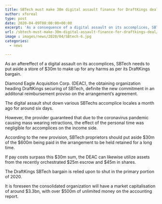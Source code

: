 ```yaml
---
title: SBTech must make 30m digital assault finance for DraftKings deal
author: xforeal 
type: post
date: 2020-04-09T00:00:00+00:00
excerpt: 'As a consequence of a digital assault on its accomplices, SBTech needs to put aside a reserve of $30m to make up for any harms as per its DraftKings deal '
url: /sbtech-must-make-30m-digital-assault-finance-for-draftkings-deal/
image : images/news/2020/04/SBtech-6.jpg
categories:
  - news

---
```

As an aftereffect of a digital assault on its accomplices, SBTech needs to put aside a store of $30m to make up for any harms as per its DraftKings bargain. 

Diamond Eagle Acquisition Corp. (DEAC), the obtaining organization heading DraftKings securing of SBTech, definite the new commitment in an additonal reimbursement proviso on the arrangement&#8217;s agreement. 

The digital assault shut down various SBTechs accomplice locales a month ago for around six days. 

However, the provider guaranteed that due to the coronavirus pandemic causing mass wearing retractions, the effect of the personal time was negligible for accomplices on the income side. 

According to the new provision, SBTech proprietors should put aside $30m of the $600m being paid in the arrangement to be held retained for a long time. 

If pay costs surpass this $30m sum, the DEAC can likewise utilize assets from the recently orchestrated $25m escrow and $45m in shares. 

The DraftKings SBTech bargain is relied upon to shut in the primary portion of 2020. 

It is foreseen the consolidated organization will have a market capitalisation of around $3.3bn, with over $500m of unlimited money on the accounting report.